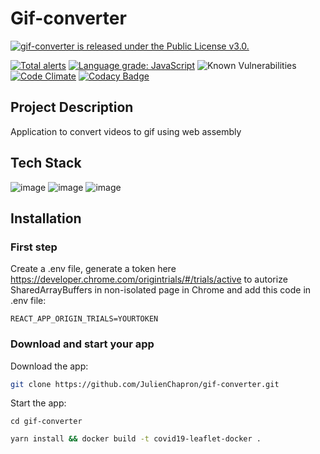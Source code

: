 # Gif-converter

<a href="https://github.com/JulienChapron/gif-converter/main/LICENSE">
 <img src="https://img.shields.io/badge/License-GPLv3-blue.svg" alt="gif-converter is released under the Public License v3.0." />
</a>

[![Total alerts](https://img.shields.io/lgtm/alerts/g/JulienChapron/gif-converter.svg?logo=lgtm&logoWidth=18)](https://lgtm.com/projects/g/JulienChapron/gif-converter/alerts/)
[![Language grade: JavaScript](https://img.shields.io/lgtm/grade/javascript/g/JulienChapron/gif-converter.svg?logo=lgtm&logoWidth=18)](https://lgtm.com/projects/g/JulienChapron/gif-converter/context:javascript)
![Known Vulnerabilities](https://snyk.io/test/github/JulienChapron/gif-converter/badge.svg)
[![Code Climate](https://codeclimate.com/github/JulienChapron/gif-converter/badges/gpa.svg)](https://codeclimate.com/github/JulienChapron/gif-converter)
[![Codacy Badge](https://app.codacy.com/project/badge/Grade/d5e1dd566dcd49ee9de2a5cbd0f05b7f)](https://www.codacy.com/gh/JulienChapron/gif-converter/dashboard?utm_source=github.com&amp;utm_medium=referral&amp;utm_content=JulienChapron/gif-converter&amp;utm_campaign=Badge_Grade)

## Project Description
Application to convert videos to gif using web assembly

## Tech Stack
![image](https://img.shields.io/badge/react.js-FFFFFF?style=for-the-badge&logo=react&logoColor=blue)
![image](https://img.shields.io/badge/mui-FFFFFF?style=for-the-badge&logo=mui&logoColor=blue)
![image](https://img.shields.io/badge/web_assembly-FFFFFF?style=for-the-badge&logo=webassembly&logoColor=purple)

## Installation
### First step

Create a .env file, generate a token here https://developer.chrome.com/origintrials/#/trials/active to autorize SharedArrayBuffers in non-isolated page in Chrome and add this code in .env file:

```env
REACT_APP_ORIGIN_TRIALS=YOURTOKEN
```

### Download and start your app

Download the app:

```bash
git clone https://github.com/JulienChapron/gif-converter.git
```

Start the app:

```cd gif-converter```

```bash
yarn install && docker build -t covid19-leaflet-docker .
```


